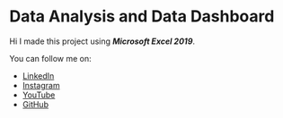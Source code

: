 # Data Analysis and Data Dashboard
Hi I made this project using <b><i>Microsoft Excel 2019</i></b>.
<p>You can follow me on:</p>
<ul>
  <li><a href="https://www.linkedin.com/in/rushabh-koradia/">LinkedIn</a>
  <li><a href="https://www.instagram.com/fusiancode/">Instagram</a>
  <li><a href="https://youtube.com/fusiancode?sub_confirmation=1">YouTube</a>
  <li><a href="https://github.com/rushabhkoradia/">GitHub</a>
</ul>
